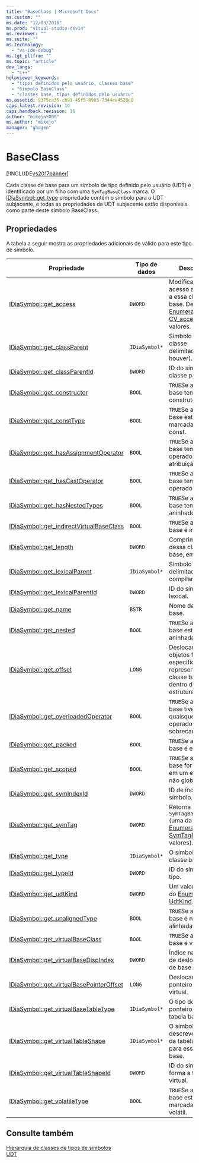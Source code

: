 ```yaml
---
title: "BaseClass | Microsoft Docs"
ms.custom: ""
ms.date: "12/03/2016"
ms.prod: "visual-studio-dev14"
ms.reviewer: ""
ms.suite: ""
ms.technology: 
  - "vs-ide-debug"
ms.tgt_pltfrm: ""
ms.topic: "article"
dev_langs: 
  - "C++"
helpviewer_keywords: 
  - "tipos definidos pelo usuário, classes base"
  - "Símbolo BaseClass"
  - "classes base, tipos definidos pelo usuário"
ms.assetid: 9375ca35-cb91-45f5-8903-7344ee4528e8
caps.latest.revision: 16
caps.handback.revision: 16
author: "mikejo5000"
ms.author: "mikejo"
manager: "ghogen"
---
```

# BaseClass
[!INCLUDE[vs2017banner](../../code-quality/includes/vs2017banner.md)]

Cada classe de base para um símbolo de tipo definido pelo usuário \(UDT\) é identificado por um filho com uma `SymTagBaseClass` marca.  O [IDiaSymbol::get\_type](../../debugger/debug-interface-access/idiasymbol-get-type.md) propriedade contém o símbolo para o UDT subjacente, e todas as propriedades da UDT subjacente estão disponíveis como parte deste símbolo BaseClass.  
  
## Propriedades  
 A tabela a seguir mostra as propriedades adicionais de válido para este tipo de símbolo.  
  
|Propriedade|Tipo de dados|Descrição|  
|-----------------|-------------------|---------------|  
|[IDiaSymbol::get\_access](../../debugger/debug-interface-access/idiasymbol-get-access.md)|`DWORD`|Modificador de acesso aplicado a essa classe base.  Dentre as [Enumeração CV\_access\_e](../../debugger/debug-interface-access/cv-access-e.md) valores.|  
|[IDiaSymbol::get\_classParent](../Topic/IDiaSymbol::get_classParent.md)|`IDiaSymbol*`|Símbolo da classe delimitador \(se houver\).|  
|[IDiaSymbol::get\_classParentId](../Topic/IDiaSymbol::get_classParentId.md)|`DWORD`|ID do símbolo classe pai.|  
|[IDiaSymbol::get\_constructor](../../debugger/debug-interface-access/idiasymbol-get-constructor.md)|`BOOL`|`TRUE`Se a classe base tem um construtor.|  
|[IDiaSymbol::get\_constType](../../debugger/debug-interface-access/idiasymbol-get-consttype.md)|`BOOL`|`TRUE`Se a classe base está marcada como const.|  
|[IDiaSymbol::get\_hasAssignmentOperator](../../debugger/debug-interface-access/idiasymbol-get-hasassignmentoperator.md)|`BOOL`|`TRUE`Se a classe base tem um operador de atribuição.|  
|[IDiaSymbol::get\_hasCastOperator](../Topic/IDiaSymbol::get_hasCastOperator.md)|`BOOL`|`TRUE`Se a classe base tem um operador cast.|  
|[IDiaSymbol::get\_hasNestedTypes](../Topic/IDiaSymbol::get_hasNestedTypes.md)|`BOOL`|`TRUE`Se a classe base tem tipos aninhados.|  
|[IDiaSymbol::get\_indirectVirtualBaseClass](../../debugger/debug-interface-access/idiasymbol-get-indirectvirtualbaseclass.md)|`BOOL`|`TRUE`Se a classe base é indireta.|  
|[IDiaSymbol::get\_length](../../debugger/debug-interface-access/idiasymbol-get-length.md)|`DWORD`|Comprimento dessa classe base, em bytes.|  
|[IDiaSymbol::get\_lexicalParent](../../debugger/debug-interface-access/idiasymbol-get-lexicalparent.md)|`IDiaSymbol*`|Símbolo do delimitador compiland.|  
|[IDiaSymbol::get\_lexicalParentId](../../debugger/debug-interface-access/idiasymbol-get-lexicalparentid.md)|`DWORD`|ID do símbolo pai lexical.|  
|[IDiaSymbol::get\_name](../Topic/IDiaSymbol::get_name.md)|`BSTR`|Nome da classe base.|  
|[IDiaSymbol::get\_nested](../../debugger/debug-interface-access/idiasymbol-get-nested.md)|`BOOL`|`TRUE`Se a classe base estiver aninhada.|  
|[IDiaSymbol::get\_offset](../../debugger/debug-interface-access/idiasymbol-get-offset.md)|`LONG`|Deslocamento de objetos filho específicos que representa a classe base dentro da estrutura.|  
|[IDiaSymbol::get\_overloadedOperator](../../debugger/debug-interface-access/idiasymbol-get-overloadedoperator.md)|`BOOL`|`TRUE`Se a classe base tiver quaisquer operadores sobrecarregados.|  
|[IDiaSymbol::get\_packed](../Topic/IDiaSymbol::get_packed.md)|`BOOL`|`TRUE`Se a classe base é embalada.|  
|[IDiaSymbol::get\_scoped](../../debugger/debug-interface-access/idiasymbol-get-scoped.md)|`BOOL`|`TRUE`Se a classe base for exibida em um escopo não globais.|  
|[IDiaSymbol::get\_symIndexId](../../debugger/debug-interface-access/idiasymbol-get-symindexid.md)|`DWORD`|ID de índice do símbolo.|  
|[IDiaSymbol::get\_symTag](../Topic/IDiaSymbol::get_symTag.md)|`DWORD`|Retorna `SymTagBaseClass` \(uma da [Enumeração SymTagEnum](../../debugger/debug-interface-access/symtagenum.md) valores\).|  
|[IDiaSymbol::get\_type](../../debugger/debug-interface-access/idiasymbol-get-type.md)|`IDiaSymbol*`|O símbolo para a classe base [UDT](../../debugger/debug-interface-access/udt.md).|  
|[IDiaSymbol::get\_typeId](../../debugger/debug-interface-access/idiasymbol-get-typeid.md)|`DWORD`|ID do símbolo de tipo.|  
|[IDiaSymbol::get\_udtKind](../../debugger/debug-interface-access/idiasymbol-get-udtkind.md)|`DWORD`|Um valor a partir do [Enumeração UdtKind](../../debugger/debug-interface-access/udtkind.md).|  
|[IDiaSymbol::get\_unalignedType](../../debugger/debug-interface-access/idiasymbol-get-unalignedtype.md)|`BOOL`|`TRUE`Se a classe base é não alinhada.|  
|[IDiaSymbol::get\_virtualBaseClass](../Topic/IDiaSymbol::get_virtualBaseClass.md)|`BOOL`|`TRUE`Se a classe base é virtual.|  
|[IDiaSymbol::get\_virtualBaseDispIndex](../Topic/IDiaSymbol::get_virtualBaseDispIndex.md)|`DWORD`|Índice na tabela de deslocamento de base virtual.|  
|[IDiaSymbol::get\_virtualBasePointerOffset](../../debugger/debug-interface-access/idiasymbol-get-virtualbasepointeroffset.md)|`LONG`|Deslocamento do ponteiro base virtual.|  
|[IDiaSymbol::get\_virtualBaseTableType](../Topic/IDiaSymbol::get_virtualBaseTableType.md)|`IDiaSymbol*`|O tipo do ponteiro virtual tabela base.|  
|[IDiaSymbol::get\_virtualTableShape](../../debugger/debug-interface-access/idiasymbol-get-virtualtableshape.md)|`IDiaSymbol*`|O símbolo que descreve o tipo da tabela virtual para essa classe base.|  
|[IDiaSymbol::get\_virtualTableShapeId](../../debugger/debug-interface-access/idiasymbol-get-virtualtableshapeid.md)|`DWORD`|ID do símbolo de forma a tabela virtual.|  
|[IDiaSymbol::get\_volatileType](../../debugger/debug-interface-access/idiasymbol-get-volatiletype.md)|`BOOL`|`TRUE`Se a classe base está marcada como volátil.|  
  
## Consulte também  
 [Hierarquia de classes de tipos de símbolos](../../debugger/debug-interface-access/class-hierarchy-of-symbol-types.md)   
 [UDT](../../debugger/debug-interface-access/udt.md)